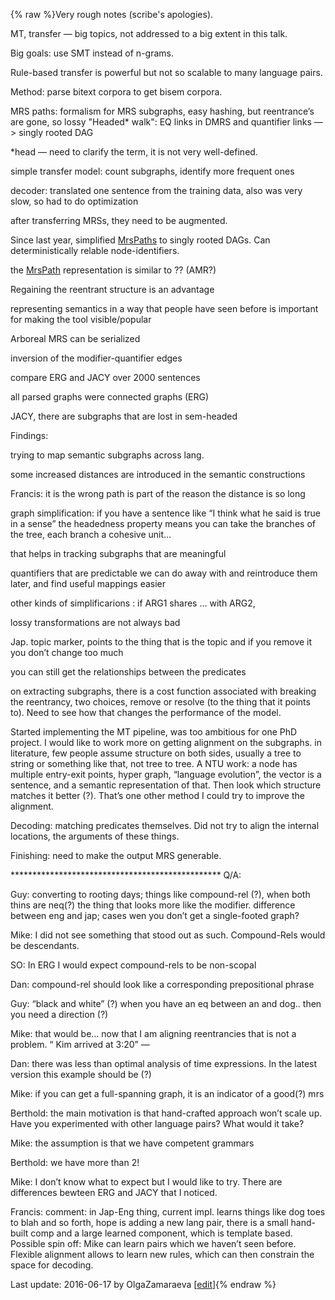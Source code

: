 {% raw %}Very rough notes (scribe's apologies).

MT, transfer — big topics, not addressed to a big extent in this talk.

Big goals: use SMT instead of n-grams.

Rule-based transfer is powerful but not so scalable to many language
pairs.

Method: parse bitext corpora to get bisem corpora.

MRS paths: formalism for MRS subgraphs, easy hashing, but reentrance’s
are gone, so lossy "Headed\* walk": EQ links in DMRS and quantifier
links —&gt; singly rooted DAG

\*head — need to clarify the term, it is not very well-defined.

simple transfer model: count subgraphs, identify more frequent ones

decoder: translated one sentence from the training data, also was very
slow, so had to do optimization

after transferring MRSs, they need to be augmented.

Since last year, simplified [MrsPaths](/MrsPaths) to singly rooted DAGs.
Can deterministically relable node-identifiers.

the [MrsPath](/MrsPath) representation is similar to ?? (AMR?)

Regaining the reentrant structure is an advantage

representing semantics in a way that people have seen before is
important for making the tool visible/popular

Arboreal MRS can be serialized

inversion of the modifier-quantifier edges

compare ERG and JACY over 2000 sentences

all parsed graphs were connected graphs (ERG)

JACY, there are subgraphs that are lost in sem-headed

Findings:

trying to map semantic subgraphs across lang.

some increased distances are introduced in the semantic constructions

Francis: it is the wrong path is part of the reason the distance is so
long

graph simplification: if you have a sentence like “I think what he said
is true in a sense” the headedness property means you can take the
branches of the tree, each branch a cohesive unit…

that helps in tracking subgraphs that are meaningful

quantifiers that are predictable we can do away with and reintroduce
them later, and find useful mappings easier

other kinds of simplificarions : if ARG1 shares … with ARG2,

lossy transformations are not always bad

Jap. topic marker, points to the thing that is the topic and if you
remove it you don’t change too much

you can still get the relationships between the predicates

on extracting subgraphs, there is a cost function associated with
breaking the reentrancy, two choices, remove or resolve (to the thing
that it points to). Need to see how that changes the performance of the
model.

Started implementing the MT pipeline, was too ambitious for one PhD
project. I would like to work more on getting alignment on the
subgraphs. in literature, few people assume structure on both sides,
usually a tree to string or something like that, not tree to tree. A NTU
work: a node has multiple entry-exit points, hyper graph, “language
evolution”, the vector is a sentence, and a semantic representation of
that. Then look which structure matches it better (?). That’s one other
method I could try to improve the alignment.

Decoding: matching predicates themselves. Did not try to align the
internal locations, the arguments of these things.

Finishing: need to make the output MRS generable.

\*\*\*\*\*\*\*\*\*\*\*\*\*\*\*\*\*\*\*\*\*\*\*\*\*\*\*\*\*\*\*\*\*\*\*\*\*\*\*\*\*\*\*\*\*\*\*\*
Q/A:

Guy: converting to rooting days; things like compound-rel (?), when both
thins are neq(?) the thing that looks more like the modifier. difference
between eng and jap; cases wen you don’t get a single-footed graph?

Mike: I did not see something that stood out as such. Compound-Rels
would be descendants.

SO: In ERG I would expect compound-rels to be non-scopal

Dan: compound-rel should look like a corresponding prepositional phrase

Guy: “black and white” (?) when you have an eq between an and dog.. then
you need a direction (?)

Mike: that would be… now that I am aligning reentrancies that is not a
problem. “ Kim arrived at 3:20” —

Dan: there was less than optimal analysis of time expressions. In the
latest version this example should be (?)

Mike: if you can get a full-spanning graph, it is an indicator of a
good(?) mrs

Berthold: the main motivation is that hand-crafted approach won’t scale
up. Have you experimented with other language pairs? What would it take?

Mike: the assumption is that we have competent grammars

Berthold: we have more than 2!

Mike: I don’t know what to expect but I would like to try. There are
differences bewteen ERG and JACY that I noticed.

Francis: comment: in Jap-Eng thing, current impl. learns things like dog
toes to blah and so forth, hope is adding a new lang pair, there is a
small hand-built comp and a large learned component, which is template
based. Possible spin off: Mike can learn pairs which we haven’t seen
before. Flexible alignment allows to learn new rules, which can then
constrain the space for decoding.

Last update: 2016-06-17 by OlgaZamaraeva [[edit](https://github.com/delph-in/docs/wiki/StanfordMikeGNotes/_edit)]{% endraw %}